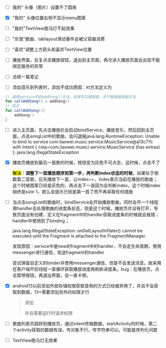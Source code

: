 - [ ] 我的" 头像（图片）设置不了圆角

- [x] "我的" 头像位置右侧不显示menu图案

- [ ] "我的"TextView跑马灯不起效果

- [ ] "乐馆"歌曲、tablayout滑动事件会被父容器消费

- [ ] "喜欢"调整上方箭头和喜欢TextView位置

- [ ] 播放界面，反复点击播放按钮，退出到主页面，再次进入播放页面会出现不能绑定服务的异常

- [ ] 总结一篇笔记

- [ ] 添加音乐到列表时，添加不成功原因：kt方法定义为

```kotlin
// 调用service中的addSong()方法，这样写只是赋值，并不能直接调用方法
fun callAddSong() = addSong()
// 改正
fun callAddSong(){
    addSong()
}
```

- [ ] 进入主页面，先点击播放栏会启动bindService，播放音乐，然后回到主页面，点击songList中的歌曲，会闪退报java.lang.RuntimeException: Unable to bind to service com.liaowei.music.service.MusicService@a13c77c with Intent { cmp=com.liaowei.music/.service.MusicService (has extras) }: java.lang.IllegalStateException

- [x] 播放页播放到最后一首歌的时候，按钮变为灰色不可点击，这时候，点击不了
  
  <mark>解决</mark>：**调整下一首播放顺序到第一步，再判断index状态的时候**，如果处于倒数第二首歌，应先播放下一首，让index++，index表示当前在播放的歌曲；这个时候图案已经是灰色的，再点击下一首因为会判断index，这个时候index始终是size-1，那么会提示已经是第一首了而不再采取任何措施

- [ ] 当点击songList的歌曲时，bindService会开始播放歌曲，同时会开一个线程用handler去处理歌曲的进度条状态，但是这个时候，播放页并没有打开，导致页面没有创建，定义在fragment中的handler获取进度条的时候就会报错；handler中使用到了binding；
  
  java.lang.IllegalStateException: onGetLayoutInflater() cannot be executed until the Fragment is attached to the FragmentManager.
  
  发现原因：service中是new的fragment中的handler，不会走生命周期，使用messenger进行通信，发送fragment的handler
  
  尝试保留自定义的binder并使用messenger通信，但是不会发送消息。故采用在客户端开启线程一直循环获取播放进度再刷新进度条。bug：在播放页，点击暂停按钮，再退出界面，会一直卡顿。

- [x] android13以前添加外部存储权限获取音频的方式已经被弃用了，并且不会获取到数据，13+需要添加另外的权限才行
  
  > 添加
  > 
  > <uses-permission android:name="android.permission.READ_MEDIA_AUDIO" />
  > 
  > 并且需要运行时请求权限

- [ ] 歌曲列表页跳转到播放页，通过intent传输数据，startActivity的时候，第二个activity获取的数据有误。传对象不行，传字符串可以。可能是序列化问题

- [ ] TextView跑马灯无效果
